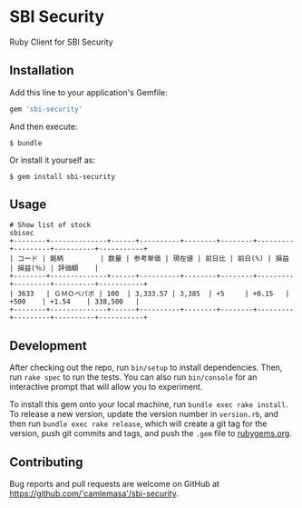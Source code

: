 # SBI Security

Ruby Client for SBI Security

## Installation

Add this line to your application's Gemfile:

```ruby
gem 'sbi-security'
```

And then execute:

    $ bundle

Or install it yourself as:

    $ gem install sbi-security

## Usage

```
# Show list of stock
sbisec
+--------+--------------+------+----------+--------+--------+---------+---------+----------+-----------+
| コード | 銘柄         | 数量 | 参考単価 | 現在値 | 前日比 | 前日(%) | 損益    | 損益(％) | 評価額    |
+--------+--------------+------+----------+--------+--------+---------+---------+----------+-----------+
| 3633   | ＧＭＯぺパボ | 100  | 3,333.57 | 3,385  | +5     | +0.15   | +500    | +1.54    | 338,500   |
+--------+--------------+------+----------+--------+--------+---------+---------+----------+-----------+
```

## Development

After checking out the repo, run `bin/setup` to install dependencies. Then, run `rake spec` to run the tests. You can also run `bin/console` for an interactive prompt that will allow you to experiment.

To install this gem onto your local machine, run `bundle exec rake install`. To release a new version, update the version number in `version.rb`, and then run `bundle exec rake release`, which will create a git tag for the version, push git commits and tags, and push the `.gem` file to [rubygems.org](https://rubygems.org).

## Contributing

Bug reports and pull requests are welcome on GitHub at https://github.com/'camlemasa'/sbi-security.
